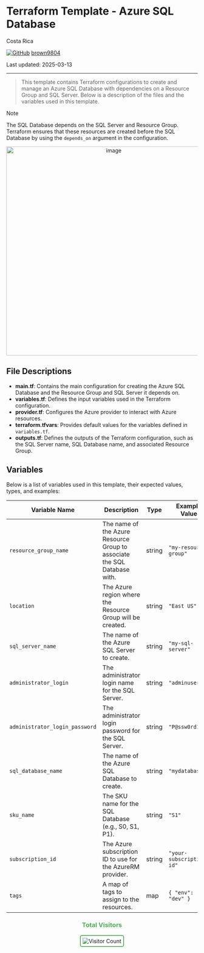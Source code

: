# Terraform Template - Azure SQL Database

Costa Rica

[![GitHub](https://img.shields.io/badge/--181717?logo=github&logoColor=ffffff)](https://github.com/)
[brown9804](https://github.com/brown9804)

Last updated: 2025-03-13

----------

> This template contains Terraform configurations to create and manage an Azure SQL Database with dependencies on a Resource Group and SQL Server. Below is a description of the files and the variables used in this template.

> [!NOTE]
> The SQL Database depends on the SQL Server and Resource Group. Terraform ensures that these resources are created before the SQL Database by using the `depends_on` argument in the configuration.

<p align="center">
    <img width="550" alt="image" src="https://github.com/user-attachments/assets/0bb33732-1ce5-4768-92ef-7d18aadf5b45">
</p>

## File Descriptions

- **main.tf**: Contains the main configuration for creating the Azure SQL Database and the Resource Group and SQL Server it depends on.
- **variables.tf**: Defines the input variables used in the Terraform configuration.
- **provider.tf**: Configures the Azure provider to interact with Azure resources.
- **terraform.tfvars**: Provides default values for the variables defined in `variables.tf`.
- **outputs.tf**: Defines the outputs of the Terraform configuration, such as the SQL Server name, SQL Database name, and associated Resource Group.

## Variables

Below is a list of variables used in this template, their expected values, types, and examples:

| Variable Name             | Description                                      | Type   | Example Value         |
|---------------------------|--------------------------------------------------|--------|-----------------------|
| `resource_group_name`     | The name of the Azure Resource Group to associate the SQL Database with. | string | `"my-resource-group"` |
| `location`                | The Azure region where the Resource Group will be created. | string | `"East US"`           |
| `sql_server_name`         | The name of the Azure SQL Server to create.      | string | `"my-sql-server"`     |
| `administrator_login`     | The administrator login name for the SQL Server. | string | `"adminuser"`         |
| `administrator_login_password` | The administrator login password for the SQL Server. | string | `"P@ssw0rd123"`       |
| `sql_database_name`       | The name of the Azure SQL Database to create.    | string | `"mydatabase"`        |
| `sku_name`                | The SKU name for the SQL Database (e.g., S0, S1, P1). | string | `"S1"`               |
| `subscription_id`         | The Azure subscription ID to use for the AzureRM provider. | string | `"your-subscription-id"` |
| `tags`                    | A map of tags to assign to the resources.        | map    | `{ "env": "dev" }`    |

<div align="center">
  <h3 style="color: #4CAF50;">Total Visitors</h3>
  <img src="https://profile-counter.glitch.me/brown9804/count.svg" alt="Visitor Count" style="border: 2px solid #4CAF50; border-radius: 5px; padding: 5px;"/>
</div>
